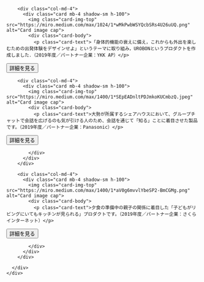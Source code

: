 <div class="album py-3 bg-light">
    <div class="container">
      <div class="row">

        <div class="col-md-4">
          <div class="card mb-4 shadow-sm h-100">
            <img class="card-img-top" src="https://miro.medium.com/max/1024/1*wMkPwbWSYQcbSRs4U26uUQ.png" alt="Card image cap">
            <div class="card-body">
              <p class="card-text">「身体的機能の衰えに備え，これからも外出を楽しむための出発体験をデザインせよ」というテーマに取り組み，UROBONというプロダクトを作成しました．（2019年度／パートナー企業：YKK AP）</p>

<div class="d-flex justify-content-between align-items-center">
<a href="https://medium.com/titech-eng-and-design/2019%E5%B9%B4%E5%BA%A6-edp-urobon-teammado-ed5b06bbfbf0">
<button type="button" class="btn btn-sm btn-outline-secondary">詳細を見る</button>
</a>
</div>
            </div>
          </div>
        </div>

        <div class="col-md-4">
          <div class="card mb-4 shadow-sm h-100">
            <img class="card-img-top" src="https://miro.medium.com/max/1400/1*SEpEADnltPDJmkoKUCmbzQ.jpeg" alt="Card image cap">
            <div class="card-body">
              <p class="card-text">大勢が所属するシェアハウスにおいて、グループチャットで会話を広げるのも気が引ける人のため、会話を通じて「知る」ことに着目させた製品です。（2019年度／パートナー企業：Panasonic）</p>

<div class="d-flex justify-content-between align-items-center">
<a href="https://medium.com/titech-eng-and-design/2019%E5%B9%B4%E5%BA%A6edp-yorayoradio-team-yr%C2%B2-16e1b55eb4fd">
<button type="button" class="btn btn-sm btn-outline-secondary">詳細を見る</button>
</a>
</div>

            </div>
          </div>
        </div>

        <div class="col-md-4">
          <div class="card mb-4 shadow-sm h-100">
            <img class="card-img-top" src="https://miro.medium.com/max/1400/1*aV0g6mvvlYbeSP2-BmCGMg.png" alt="Card image cap">
            <div class="card-body">
              <p class="card-text">夕食の準備中の親子の関係に着目した「子どもがリビングにいてもキッチンが見られる」プロダクトです。（2019年度／パートナー企業：さくらインターネット）</p>

<div class="d-flex justify-content-between align-items-center">
<a href="https://medium.com/titech-eng-and-design/2019%E5%B9%B4%E5%BA%A6edp-%E3%82%AD%E3%83%83%E3%83%81%E3%83%B3%E3%81%9F%E3%82%93%E3%81%91%E3%82%93%E3%81%9F%E3%81%84-team-ipi-f2b89cc1f979">
<button type="button" class="btn btn-sm btn-outline-secondary">詳細を見る</button>
</a>
</div>

            </div>
          </div>
        </div>

      </div>
    </div>
  </div>
